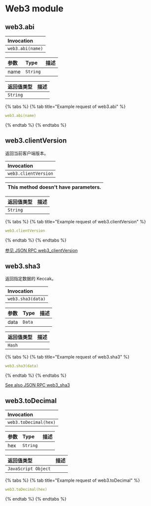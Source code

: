 # Web3 module

## web3.abi

| Invocation |
| :--- |
| `web3.abi(name)` |

| 参数 | Type | 描述 |
| :--- | :--- | :--- |
| name | `String` |  |

| 返回值类型 | 描述 |
| :--- | :--- |
| `String` |  |

{% tabs %}
{% tab title="Example request of web3.abi" %}
```yaml
web3.abi(name)
```
{% endtab %}
{% endtabs %}

## web3.clientVersion

返回当前客户端版本。

| Invocation |
| :--- |
| `web3.clientVersion` |

| This method doesn't have parameters. |
| :--- |


| 返回值类型 | 描述 |
| :--- | :--- |
| `String` |  |

{% tabs %}
{% tab title="Example request of web3.clientVersion" %}
```yaml
web3.clientVersion
```
{% endtab %}
{% endtabs %}

[参见 JSON RPC web3\_clientVersion](https://docs.nethermind.io/nethermind/ethereum-client/json-rpc/web3#web3_clientversion)

## web3.sha3

返回指定数据的 Keccak。

| Invocation |
| :--- |
| `web3.sha3(data)` |

| 参数 | Type | 描述 |
| :--- | :--- | :--- |
| data | `Data` |  |

| 返回值类型 | 描述 |
| :--- | :--- |
| `Hash` |  |

{% tabs %}
{% tab title="Example request of web3.sha3" %}
```yaml
web3.sha3(data)
```
{% endtab %}
{% endtabs %}

[See also JSON RPC web3\_sha3](https://docs.nethermind.io/nethermind/ethereum-client/json-rpc/web3#web3_sha3)

## web3.toDecimal

| Invocation |
| :--- |
| `web3.toDecimal(hex)` |

| 参数 | Type | 描述 |
| :--- | :--- | :--- |
| hex | `String` |  |

| 返回值类型 | 描述 |
| :--- | :--- |
| `JavaScript Object` |  |

{% tabs %}
{% tab title="Example request of web3.toDecimal" %}
```yaml
web3.toDecimal(hex)
```
{% endtab %}
{% endtabs %}

